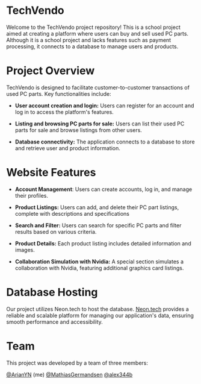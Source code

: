 # TechVendo

Welcome to the TechVendo project repository! This is a school project aimed at creating a platform where users can buy and sell used PC parts. Although it is a school project and lacks features such as payment processing, it connects to a database to manage users and products.

# Project Overview
TechVendo is designed to facilitate customer-to-customer transactions of used PC parts. Key functionalities include:

- **User account creation and login:** Users can register for an account and log in to access the platform's features.

- **Listing and browsing PC parts for sale:** Users can list their used PC parts for sale and browse listings from other users.

- **Database connectivity:** The application connects to a database to store and retrieve user and product information.


# Website Features
- **Account Management**: Users can create accounts, log in, and manage their profiles.

- **Product Listings:** Users can add, and delete their PC part listings, complete with descriptions and specifications

- **Search and Filter:** Users can search for specific PC parts and filter results based on various criteria.

- **Product Details:** Each product listing includes detailed information and images.

- **Collaboration Simulation with Nvidia:** A special section simulates a collaboration with Nvidia, featuring additional graphics card listings.

# Database Hosting
Our project utilizes Neon.tech to host the database. [Neon.tech](https://www.neon.tech) provides a reliable and scalable platform for managing our application's data, ensuring smooth performance and accessibility.

# Team
This project was developed by a team of three members:

[@ArianYN](https://github.com/ArianYN) (me)
[@MathiasGermandsen](https://github.com/MathiasGermandsen)
[@alex344b](https://github.com/alex344b)
